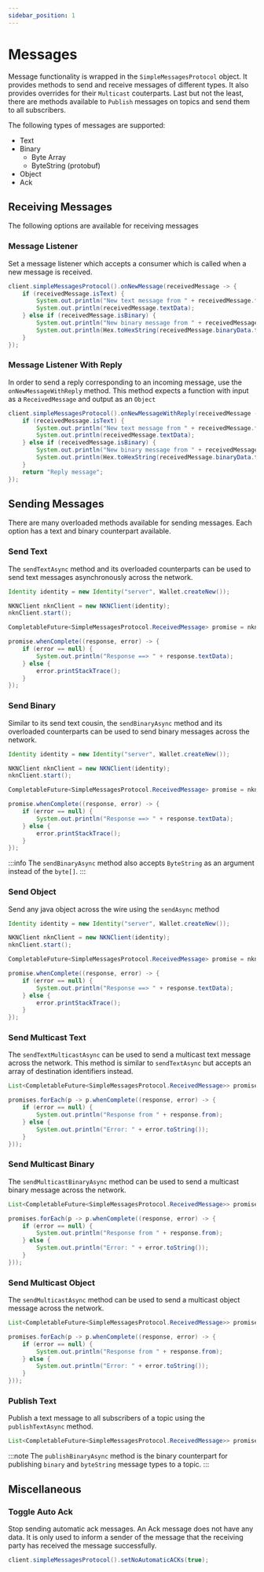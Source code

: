 ```yaml
---
sidebar_position: 1
---
```


# Messages

Message functionality is wrapped in the `SimpleMessagesProtocol` object. It provides methods to send and receive messages of different types. It also provides overrides for their `Multicast` couterparts. Last but not the least, there are methods available to `Publish` messages on topics and send them to all subscribers.

The following types of messages are supported:

* Text
* Binary
    * Byte Array
    * ByteString (protobuf)
* Object
* Ack

## Receiving Messages

The following options are available for receiving messages

### Message Listener

Set a message listener which accepts a consumer which is called when a new message is received.

```java
client.simpleMessagesProtocol().onNewMessage(receivedMessage -> {
    if (receivedMessage.isText) {
        System.out.println("New text message from " + receivedMessage.from);
        System.out.println(receivedMessage.textData);
    } else if (receivedMessage.isBinary) {
        System.out.println("New binary message from " + receivedMessage.from);
        System.out.println(Hex.toHexString(receivedMessage.binaryData.toByteArray()).toUpperCase());
    }
});
```

### Message Listener With Reply

In order to send a reply corresponding to an incoming message, use the `onNewMessageWithReply` method. This method expects a function with input as a `ReceivedMessage` and output as an `Object`

```java
client.simpleMessagesProtocol().onNewMessageWithReply(receivedMessage -> {
    if (receivedMessage.isText) {
        System.out.println("New text message from " + receivedMessage.from);
        System.out.println(receivedMessage.textData);
    } else if (receivedMessage.isBinary) {
        System.out.println("New binary message from " + receivedMessage.from);
        System.out.println(Hex.toHexString(receivedMessage.binaryData.toByteArray()).toUpperCase());
    }
    return "Reply message";
});
```

## Sending Messages

There are many overloaded methods available for sending messages. Each option has a text and binary counterpart available.

### Send Text

The `sendTextAsync` method and its overloaded counterparts can be used to send text messages asynchronously across the network.

```java
Identity identity = new Identity("server", Wallet.createNew());

NKNClient nknClient = new NKNClient(identity);
nknClient.start();

CompletableFuture<SimpleMessagesProtocol.ReceivedMessage> promise = nknClient.simpleMessagesProtocol().sendTextAsync(identity.getFullIdentifier(), "Hello there!");

promise.whenComplete((response, error) -> {
    if (error == null) {
        System.out.println("Response ==> " + response.textData);
    } else {
        error.printStackTrace();
    }
});
```

### Send Binary

Similar to its send text cousin, the `sendBinaryAsync` method and its overloaded counterparts can be used to send binary messages across the network.

```java
Identity identity = new Identity("server", Wallet.createNew());

NKNClient nknClient = new NKNClient(identity);
nknClient.start();

CompletableFuture<SimpleMessagesProtocol.ReceivedMessage> promise = nknClient.simpleMessagesProtocol().sendBinaryAsync(identity.getFullIdentifier(), "Hello there!".getBytes(StandardCharsets.UTF_8));

promise.whenComplete((response, error) -> {
    if (error == null) {
        System.out.println("Response ==> " + response.textData);
    } else {
        error.printStackTrace();
    }
});
```

:::info
The `sendBinaryAsync` method also accepts `ByteString` as an argument instead of the `byte[]`.
:::

### Send Object

Send any java object across the wire using the `sendAsync` method

```java
Identity identity = new Identity("server", Wallet.createNew());

NKNClient nknClient = new NKNClient(identity);
nknClient.start();

CompletableFuture<SimpleMessagesProtocol.ReceivedMessage> promise = nknClient.simpleMessagesProtocol().sendAsync(identity.getFullIdentifier(), null, new Object());

promise.whenComplete((response, error) -> {
    if (error == null) {
        System.out.println("Response ==> " + response.textData);
    } else {
        error.printStackTrace();
    }
});
```

### Send Multicast Text 

The `sendTextMulticastAsync` can be used to send a multicast text message across the network. This method is similar to `sendTextAsync` but accepts an array of destination identifiers instead.

```java
List<CompletableFuture<SimpleMessagesProtocol.ReceivedMessage>> promises = nknClient.simpleMessagesProtocol().sendTextMulticastAsync(new String[] {identity.getFullIdentifier()}, "Hello to everyone!!");

promises.forEach(p -> p.whenComplete((response, error) -> {
    if (error == null) {
        System.out.println("Response from " + response.from);
    } else {
        System.out.println("Error: " + error.toString());
    }
}));
```

### Send Multicast Binary

The `sendMulticastBinaryAsync` method can be used to send a multicast binary message across the network.

```java
List<CompletableFuture<SimpleMessagesProtocol.ReceivedMessage>> promises = nknClient.simpleMessagesProtocol().sendBinaryMulticastAsync(new String[] {identity.getFullIdentifier()}, "Hello to everyone!!".getBytes());

promises.forEach(p -> p.whenComplete((response, error) -> {
    if (error == null) {
        System.out.println("Response from " + response.from);
    } else {
        System.out.println("Error: " + error.toString());
    }
}));
```

### Send Multicast Object

The `sendMulticastAsync` method can be used to send a multicast object message across the network.

```java
List<CompletableFuture<SimpleMessagesProtocol.ReceivedMessage>> promises = nknClient.simpleMessagesProtocol().sendBinaryMulticastAsync(new String[] {identity.getFullIdentifier()}, new Object());

promises.forEach(p -> p.whenComplete((response, error) -> {
    if (error == null) {
        System.out.println("Response from " + response.from);
    } else {
        System.out.println("Error: " + error.toString());
    }
}));
```

### Publish Text

Publish a text message to all subscribers of a topic using the `publishTextAsync` method.

```java
List<CompletableFuture<SimpleMessagesProtocol.ReceivedMessage>> promises = nknClient.simpleMessagesProtocol().publishTextAsync("topicNAme", false, "Hello Subscribers!!");
```

:::note
The `publishBinaryAsync` method is the binary counterpart for publishing `binary` and `byteString` message types to a topic. 
:::

## Miscellaneous 

### Toggle Auto Ack

Stop sending automatic ack messages. An Ack message does not have any data. It is only used to inform a sender of the message that the receiving party has received the message successfully.

```java
client.simpleMessagesProtocol().setNoAutomaticACKs(true);
```

